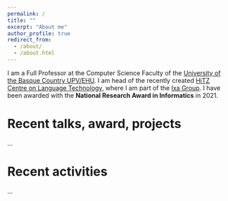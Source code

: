 ```yaml
---
permalink: /
title: ""
excerpt: "About me"
author_profile: true
redirect_from: 
  - /about/
  - /about.html
---
```


I am a Full Professor at the Computer Science Faculty of the [University of the Basque Country UPV/EHU](http://www.ehu.eus). I am head of the recently created [HiTZ Centre on Language Technology](http://hitz.eus), where I am part of the [Ixa Group](http://ixa.eus). I have been awarded with the **National Research Award in Informatics** in 2021.

Recent talks, award, projects
======
...

Recent activities
======
...

